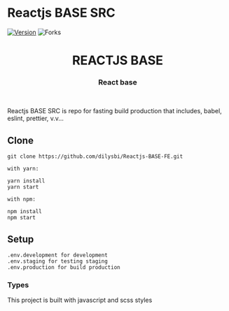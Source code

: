 # Reactjs BASE SRC

[![Version](https://img.shields.io/npm/v/reactjs-base-src)](https://github.com/dilysbi/Reactjs-BASE-FE)
![Forks](https://img.shields.io/github/forks/dilysbi/Reactjs-BASE-mini?style=social)

<div align="Center">
<h1>REACTJS BASE</h1>
<h3> React base </h3>
</div>

<br>

Reactjs BASE SRC is repo for fasting build production that includes, babel, eslint, prettier, v.v...

## Clone

```
git clone https://github.com/dilysbi/Reactjs-BASE-FE.git

with yarn:

yarn install
yarn start

with npm:

npm install
npm start
```

## Setup

```
.env.development for development
.env.staging for testing staging
.env.production for build production
```

### Types

This project is built with javascript and scss styles
